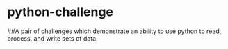# python-challenge

##A pair of challenges which demonstrate an ability to use python to read, process, and write sets of data